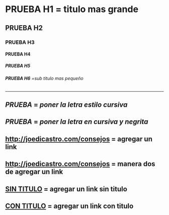# __PRUEBA H1__ = titulo mas grande
## __PRUEBA H2__
### __PRUEBA H3__
#### __PRUEBA H4__
##### __PRUEBA H5__
###### __PRUEBA H6__ =sub titulo mas pequeño
-------------------------------------------------------------------------------------------------------------------------------------------------------------------------
_PRUEBA_ = _poner la letra estilo cursiva_ 
--------------------------------------------------------------------------------------------------------------------------------------------------------------------------
***PRUEBA*** = ***poner la letra en cursiva y negrita***
-------------------------------------------------------------------------------------------------------------------------------------------------------------------------------
http://joedicastro.com/consejos = agregar un link 
---------------------------------------------------------------------------------------------------------------------------------------------------------------------------------
<http://joedicastro.com/consejos> = manera dos de agregar un link
-------------------------------------------------------------------------------------------------------------------------------------------------------------------------------
[SIN TITULO](http://joedicastro.com/consejos) = agregar un link sin titulo
----------------------------------------------------------------------------------------------------------------------------------------------------------------------------
[CON TITULO](http://joedicastro.com/consejos) = agregar un link con titulo
-------------------------------------------------------------------------------------------------------------------------------------------------------------------------------
